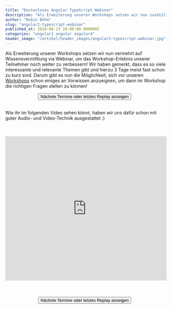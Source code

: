 ```yaml
---
title: "Kostenloses Angular TypeScript Webinar"
description: "Als Erweiterung unserer Workshops setzen wir nun zusätzlich auf die Wissensvermittlung via Webinar. Findet einen ersten Einstieg in Angular."
author: "Robin Böhm"
slug: "angular2-typescript-webinar"
published_at: 2016-08-23 10:00:00.000000Z
categories: "angular2 angular angular4"
header_image: "/artikel/header_images/angular2-typescript-webinar.jpg"
---
```


Als Erweiterung unserer Workshops setzen wir nun vermehrt auf Wissensvermittlung via Webinar, um das Workshop-Erlebnis unserer Teilnehmer noch weiter zu verbessern! Wir haben gemerkt, dass es so viele interessante und relevante Themen gibt und hierzu 3 Tage meist fast schon zu kurz sind. Darum gibt es nun die Möglichkeit, sich vor unseren [Workshops](/workshops/angular-intensiv/) schon einiges an Vorwissen anzueignen, um dann im Workshop die richtigen Fragen stellen zu können!

<link href="//app.webinarjam.net/assets/css/register_button.css" rel="stylesheet">

<div style="margin:auto;width:300px;">
<div class="embedded-joinwebinar-button">
<button type="button" class="btn btn-default css3button" title="regpopbox_29858_c4d47b81b2">
<span>Nächste Termine oder letztes Replay anzeigen</span>
</button>
</div>
</div>

<script src="//cdnjs.cloudflare.com/ajax/libs/jquery/1.11.1/jquery.min.js"></script>
<script src="//app.webinarjam.net/assets/js/porthole.min.js" async></script>
<script src="//app.webinarjam.net/register.evergreen.extra.js" async></script>

<br/>

Wie ihr im folgenden Video sehen könnt, haben wir uns dafür schon mit guter Audio- und Video-Technik ausgestattet :)

<br/>
<br/>

<iframe width="100%" height="450" src="https://www.youtube.com/embed/5JkXTUP1j5k?rel=0&autoplay=0" frameborder="0" allowfullscreen></iframe>

<br/>
<br/>
<br/>
<br/>

<div style="margin:auto;width:300px;"><div class="embedded-joinwebinar-button"><button type="button" class="btn btn-default css3button" title="regpopbox_29858_c4d47b81b2"><span>Nächste Termine oder letztes Replay anzeigen</span></button></div></div></script>

<br/>
<br/>


